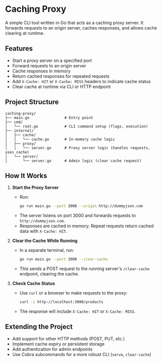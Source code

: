 # Caching Proxy

A simple CLI tool written in Go that acts as a caching proxy server. It forwards requests to an origin server, caches responses, and allows cache clearing at runtime.

## Features
- Start a proxy server on a specified port
- Forward requests to an origin server
- Cache responses in memory
- Return cached responses for repeated requests
- Add `X-Cache: HIT` or `X-Cache: MISS` headers to indicate cache status
- Clear cache at runtime via CLI or HTTP endpoint

## Project Structure

```
caching-proxy/
├── main.go                # Entry point
├── cmd/
│   └── root.go            # CLI command setup (flags, execution)
├── internal/
│   ├── cache/
│   │   └── cache.go       # In-memory cache logic
│   ├── proxy/
│   │   └── server.go      # Proxy server logic (handles requests, uses cache)
│   └── server/
│       └── server.go      # Admin logic (clear cache request)
```

## How It Works

1. **Start the Proxy Server**
   - Run:
     ```sh
     go run main.go --port 3000 --origin http://dummyjson.com
     ```
   - The server listens on port 3000 and forwards requests to `http://dummyjson.com`.
   - Responses are cached in memory. Repeat requests return cached data with `X-Cache: HIT`.

2. **Clear the Cache While Running**
   - In a separate terminal, run:
     ```sh
     go run main.go --port 3000 --clear-cache
     ```
   - This sends a POST request to the running server's `/clear-cache` endpoint, clearing the cache.

3. **Check Cache Status**
   - Use `curl` or a browser to make requests to the proxy:
     ```sh
     curl -i http://localhost:3000/products
     ```
   - The response will include `X-Cache: HIT` or `X-Cache: MISS`.

## Extending the Project
- Add support for other HTTP methods (POST, PUT, etc.)
- Implement cache expiry or persistent storage
- Add authentication for admin endpoints
- Use Cobra subcommands for a more robust CLI (`serve`, `clear-cache`)
